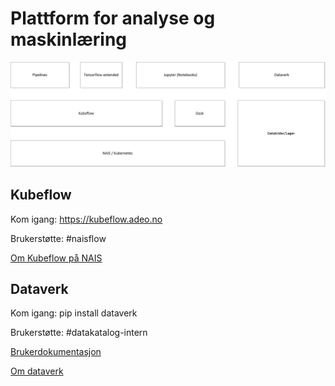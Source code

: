 # Plattform for analyse og maskinlæring

![Hovedkomponenter](Analyseplattform.png)

## Kubeflow

Kom igang: https://kubeflow.adeo.no

Brukerstøtte: #naisflow

[Om Kubeflow på NAIS](kubeflow/README.md)

## Dataverk

Kom igang: pip install dataverk

Brukerstøtte: #datakatalog-intern

[Brukerdokumentasjon](https://dataverk.readthedocs.io/en/latest)

[Om dataverk](dataverk/README.md)


